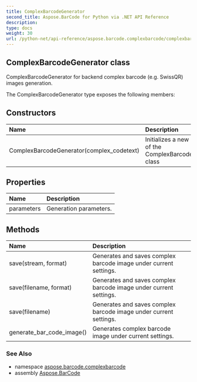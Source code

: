```yaml
---
title: ComplexBarcodeGenerator
second_title: Aspose.BarCode for Python via .NET API Reference
description: 
type: docs
weight: 30
url: /python-net/api-reference/aspose.barcode.complexbarcode/complexbarcodegenerator/
---
```


## ComplexBarcodeGenerator class

ComplexBarcodeGenerator for backend complex barcode (e.g. SwissQR) images generation.

The ComplexBarcodeGenerator type exposes the following members:
## Constructors
| Name | Description |
| :- | :- |
|ComplexBarcodeGenerator(complex_codetext)|Initializes a new instance of the ComplexBarcodeGenerator class|
## Properties
| Name | Description |
| :- | :- |
|parameters|Generation parameters.|
## Methods
| Name | Description |
| :- | :- |
|save(stream, format)|Generates and saves complex barcode image under current settings.|
|save(filename, format)|Generates and saves complex barcode image under current settings.|
|save(filename)|Generates and saves complex barcode image under current settings.|
|generate_bar_code_image()|Generates complex barcode image under current settings.|

### See Also

* namespace [aspose.barcode.complexbarcode](/barcode/python-net/api-reference/aspose.barcode.complexbarcode/)
* assembly [Aspose.BarCode](/barcode/python-net/api-reference/)

